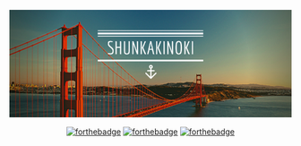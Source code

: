 <p align="center">
  <img src="assets/shunkakinoki.png">
</p>

<div align="center">

[![forthebadge](https://forthebadge.com/images/badges/compatibility-blackberry.svg)](https://forthebadge.com)
[![forthebadge](https://forthebadge.com/images/badges/compatibility-club-penguin.svg)](https://forthebadge.com)
[![forthebadge](https://forthebadge.com/images/badges/compatibility-pc-load-letter.svg)](https://forthebadge.com)

</div>
